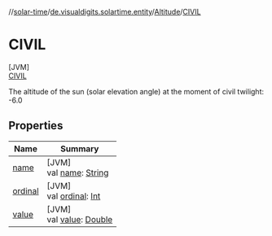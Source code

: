 //[solar-time](../../../../index.md)/[de.visualdigits.solartime.entity](../../index.md)/[Altitude](../index.md)/[CIVIL](index.md)

# CIVIL

[JVM]\
[CIVIL](index.md)

The altitude of the sun (solar elevation angle) at the moment of civil twilight: -6.0

## Properties

| Name | Summary |
|---|---|
| [name](../../-day-period/-n-i-g-h-t/index.md#-372974862%2FProperties%2F-98358493) | [JVM]<br>val [name](../../-day-period/-n-i-g-h-t/index.md#-372974862%2FProperties%2F-98358493): [String](https://kotlinlang.org/api/latest/jvm/stdlib/kotlin/-string/index.html) |
| [ordinal](../../-day-period/-n-i-g-h-t/index.md#-739389684%2FProperties%2F-98358493) | [JVM]<br>val [ordinal](../../-day-period/-n-i-g-h-t/index.md#-739389684%2FProperties%2F-98358493): [Int](https://kotlinlang.org/api/latest/jvm/stdlib/kotlin/-int/index.html) |
| [value](../value.md) | [JVM]<br>val [value](../value.md): [Double](https://kotlinlang.org/api/latest/jvm/stdlib/kotlin/-double/index.html) |
